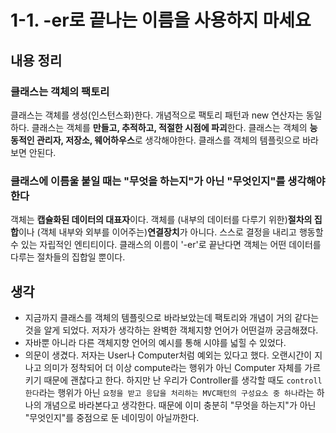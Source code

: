 # 1-1. -er로 끝나는 이름을 사용하지 마세요
## 내용 정리
### 클래스는 객체의 팩토리
클래스는 객체를 생성(인스턴스화)한다. 개념적으로 팩토리 패턴과 new 연산자는 동일하다. 클래스는 객체를 **만들고, 추적하고, 적절한 시점에 파괴**한다.
클래스는 객체의 **능동적인 관리자, 저장소, 웨어하우스**로 생각해야한다. 클래스를 객체의 템플릿으로 바라보면 안된다.

### 클래스에 이름울 붙일 때는 "무엇을 하는지"가 아닌 "무엇인지"를 생각해야한다
객체는 **캡슐화된 데이터의 대표자**이다. 객체를 (내부의 데이터를 다루기 위한)**절차의 집합**이나 (객체 내부와 외부를 이어주는)**연결장치**가 아니다. 스스로 결정을 내리고 행동할 수 있는 자립적인 엔티티이다.
클래스의 이름이 '-er'로 끝난다면 객체는 어떤 데이터를 다루는 절차들의 집합일 뿐이다.

## 생각
- 지금까지 클래스를 객체의 템플릿으로 바라보았는데 팩토리와 개념이 거의 같다는 것을 알게 되었다. 저자가 생각하는 완벽한 객체지향 언어가 어떤걸까 궁금해졌다.
- 자바뿐 아니라 다른 객체지향 언어의 예시를 통해 시야를 넓힐 수 있었다.
- 의문이 생겼다. 저자는 User나 Computer처럼 예외는 있다고 했다. 오랜시간이 지나고 의미가 정착되어 더 이상 compute라는 행위가 아닌 Computer 자체를 가르키기 때문에 괜찮다고 한다. 하지만 난 우리가 Controller를 생각할 때도 `controll한다`라는 행위가 아닌 `요청을 받고 응답을 처리하는 MVC패턴의 구성요소 중 하나`라는 하나의 개념으로 바라본다고 생각한다. 때문에 이미 충분히 "무엇을 하는지"가 아닌 "무엇인지"를 중점으로 둔 네이밍이 아닐까한다.
